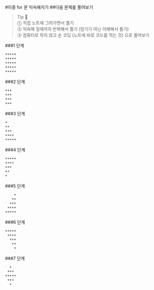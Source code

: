 #이중 for 문 익숙해지기
##다음 문제를 풀어보기
> Tip 🐣 <br/>
> ⓵ 직접 노트에 그려가면서 풀기 <br/>
> ⓶ 익숙해 질때까지 반복해서 풀기 (암기가 아닌 이해해서 풀기) <br/>
> ⓷ 컴퓨터로 하지 않고 손 코딩 (노트에 바로 코드를 적는 것) 으로 풀어보기

###1 단계
```
*****
*****
*****
*****
*****
```

###2 단계
```
***
***
***
***
```

###3 단계
```
*
**
***
****
*****
```

###4 단계
```
*****
****
***
**
*
```

###5 단계
```
    *
   **
  ***
 ****
*****
```

###6 단계
```
*****
 ****
  ***
   **
    *
```

###7 단계
```
  *
 ***
*****
 ***
  *
```